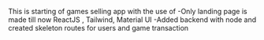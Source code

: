 This is starting of games selling app with the use of
-Only landing page is made till now
ReactJS , Tailwind, Material UI
-Added backend with node and created skeleton routes for users and game transaction
